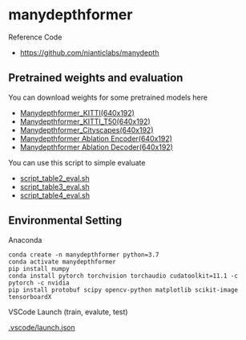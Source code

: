 # manydepthformer

Reference Code 

- https://github.com/nianticlabs/manydepth
    
   
## Pretrained weights and evaluation

You can download weights for some pretrained models here

- [Manydepthformer_KITTI(640x192)]
- [Manydepthformer_KITTI_T50(640x192)]
- [Manydepthformer_Cityscapes(640x192)]
- [Manydepthformer Ablation Encoder(640x192)]
- [Manydepthformer Ablation Decoder(640x192)]

You can use this script to simple evaluate

- [script_table2_eval.sh]
- [script_table3_eval.sh]
- [script_table4_eval.sh]


## Environmental Setting 

Anaconda 

    conda create -n manydepthformer python=3.7
    conda activate manydepthformer
    pip install numpy
    conda install pytorch torchvision torchaudio cudatoolkit=11.1 -c pytorch -c nvidia
    pip install protobuf scipy opencv-python matplotlib scikit-image tensorboardX


VSCode Launch (train, evalute, test)

   [.vscode/launch.json]
  




  [Manydepthformer_KITTI(640x192)]: <https://drive.google.com/drive/folders/1wIvP0uVmxIJBeGKr-7s09qITFAtxT0tI?usp=sharing>
  [Manydepthformer_KITTI_T50(640x192)]: <https://drive.google.com/drive/folders/1C2JTB01F_b0HqajTRmj59CnJsdv4FHOI?usp=sharing>
  [Manydepthformer_Cityscapes(640x192)]: <https://drive.google.com/drive/folders/1eXevxF_doANjD_cnQWgzNqJWpWfr0f9G?usp=sharing> 
  [Manydepthformer Ablation Encoder(640x192)]: <https://drive.google.com/drive/folders/1rmH9e9l1Pd6o3q5Iq3AXUELRljfQi1YJ?usp=sharing>
  [Manydepthformer Ablation Decoder(640x192)]: <https://drive.google.com/drive/folders/1xdiwXmAtD6wpO09L8GKwuCspQesH9uf5?usp=sharing>
  
  [script_table2_eval.sh]: <https://github.com/fogfog2/manydepthformer/blob/master/script_table2_eval.sh>
  [script_table3_eval.sh]: <https://github.com/fogfog2/manydepthformer/blob/master/script_table3_eval.sh>
  [script_table4_eval.sh]: <https://github.com/fogfog2/manydepthformer/blob/master/script_table4_eval.sh>
  [.vscode/launch.json]: <https://github.com/fogfog2/manydepthformer/blob/master/.vscode/launch.json>
